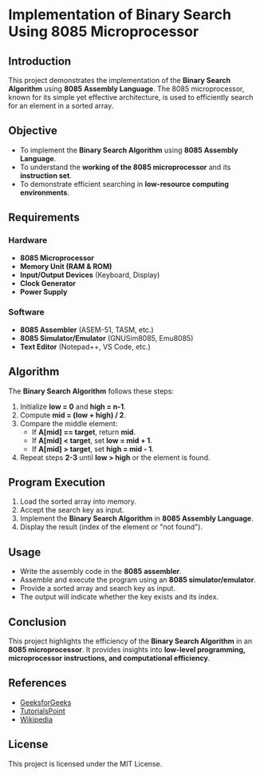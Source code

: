 # Implementation of Binary Search Using 8085 Microprocessor

## Introduction
This project demonstrates the implementation of the **Binary Search Algorithm** using **8085 Assembly Language**. The 8085 microprocessor, known for its simple yet effective architecture, is used to efficiently search for an element in a sorted array.

## Objective
- To implement the **Binary Search Algorithm** using **8085 Assembly Language**.
- To understand the **working of the 8085 microprocessor** and its **instruction set**.
- To demonstrate efficient searching in **low-resource computing environments**.

## Requirements

### **Hardware**
- **8085 Microprocessor**
- **Memory Unit (RAM & ROM)**
- **Input/Output Devices** (Keyboard, Display)
- **Clock Generator**
- **Power Supply**

### **Software**
- **8085 Assembler** (ASEM-51, TASM, etc.)
- **8085 Simulator/Emulator** (GNUSim8085, Emu8085)
- **Text Editor** (Notepad++, VS Code, etc.)

## Algorithm
The **Binary Search Algorithm** follows these steps:
1. Initialize **low = 0** and **high = n-1**.
2. Compute **mid = (low + high) / 2**.
3. Compare the middle element:
   - If **A[mid] == target**, return **mid**.
   - If **A[mid] < target**, set **low = mid + 1**.
   - If **A[mid] > target**, set **high = mid - 1**.
4. Repeat steps **2-3** until **low > high** or the element is found.

## Program Execution
1. Load the sorted array into memory.
2. Accept the search key as input.
3. Implement the **Binary Search Algorithm** in **8085 Assembly Language**.
4. Display the result (index of the element or "not found").

## Usage
- Write the assembly code in the **8085 assembler**.
- Assemble and execute the program using an **8085 simulator/emulator**.
- Provide a sorted array and search key as input.
- The output will indicate whether the key exists and its index.

## Conclusion
This project highlights the efficiency of the **Binary Search Algorithm** in an **8085 microprocessor**. It provides insights into **low-level programming, microprocessor instructions, and computational efficiency**.

## References
- [GeeksforGeeks](https://www.geeksforgeeks.org/)
- [TutorialsPoint](https://www.tutorialspoint.com/)
- [Wikipedia](https://www.wikipedia.org/)

## License
This project is licensed under the MIT License.

